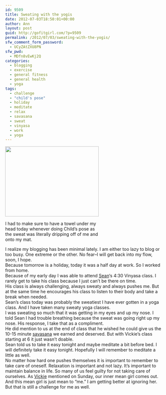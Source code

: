 ```yaml
---
id: 9509
title: Sweating with the yogis
date: 2012-07-03T18:50:01+00:00
author: Ann
layout: post
guid: http://gofitgirl.com/?p=9509
permalink: /2012/07/03/sweating-with-the-yogis/
sfw_comment_form_password:
  - UCyZAtZXU8PN
sfw_pwd:
  - MDfn8vEwKj2Q
categories:
  - blogging
  - exercise
  - general fitness
  - general health
  - yoga
tags:
  - challenge
  - "child's pose"
  - holiday
  - meditate
  - relax
  - savasana
  - sweat
  - vinyasa
  - work
  - yoga
---
```

<div id="attachment_9510" style="width: 310px" class="wp-caption alignleft">
  <a href="http://gofitgirl.com/?attachment_id=9510" rel="attachment wp-att-9510"><img class="size-medium wp-image-9510" title="photo 2_4" src="http://gofitgirl.com/wp-content/uploads/2012/07/photo-2_4-300x225.jpg" alt="" width="300" height="225" /></a>
  
  <p class="wp-caption-text">
    I had to make sure to have a towel under my head today whenever doing Child&#8217;s pose as the sweat was literally dripping off of me and onto my mat.
  </p>
</div>

  
I realize my blogging has been minimal lately. I am either too lazy to blog or too busy. One extreme or the other. No fear&#8211;I will get back into my flow, soon, I hope.  
Because tomorrow is a holiday, today it was a half day at work. So I worked from home.  
Because of my early day I was able to attend [Sean](http://namasteoakland.com/yoga/instructors/sean-michael-hall)&#8216;s 4:30 Vinyasa class. I rarely get to take his class because I just can&#8217;t be there on time.  
His class is always challenging, always sweaty and always pushes me. But at the same time he encourages his class to listen to their body and take a break when needed.  
Sean&#8217;s class today was probably the sweatiest I have ever gotten in a yoga class. And I have taken many sweaty yoga classes.  
I was sweating so much that it was getting in my eyes and up my nose. I told Sean I had trouble breathing because the sweat was going right up my nose. His response, I take that as a compliment.  
He did mention to us at the end of class that he wished he could give us the 10-15 minute [savasana](http://www.yogajournal.com/poses/482) we earned and deserved. But with Vickie&#8217;s class starting at 6 it just wasn&#8217;t doable.  
Sean told us to take it easy tonight and maybe meditate a bit before bed. I will definitely take it easy tonight. Hopefully I will remember to meditate a little as well.  
No matter how hard one pushes themselves it is important to remember to take care of oneself. Relaxation is important and not lazy. It&#8217;s important to maintain balance in life. So many of us feel guilty for not taking care of ourselves. As [Vickie](http://namasteoakland.com/yoga/instructors/vickie-russell-bell) mentioned on Sunday, our inner mean girl comes out. And this mean girl is just mean to &#8220;me.&#8221; I am getting better at ignoring her. But that is still a challenge for me as well.